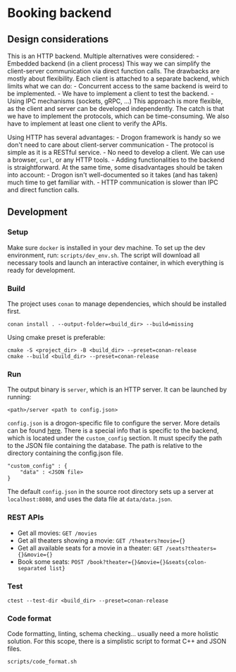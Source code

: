 # Booking backend

## Design considerations

This is an HTTP backend. Multiple alternatives were considered:
    - Embedded backend (in a client process)
        This way we can simplify the client-server communication via direct function calls. The drawbacks are mostly about flexibility. Each client is attached to a separate backend, which limits what we can do:
        - Concurrent access to the same backend is weird to be implemented.
        - We have to implement a client to test the backend.
    - Using IPC mechanisms (sockets, gRPC, ...)
        This approach is more flexible, as the client and server can be developed independently. The catch is that we have to implement the protocols, which can be time-consuming. We also have to implement at least one client to verify the APIs.

Using HTTP has several advantages:
    - Drogon framework is handy so we don't need to care about client-server communication
    - The protocol is simple as it is a RESTful service.
    - No need to develop a client. We can use a browser, `curl`, or any HTTP tools.
    - Adding functionalities to the backend is straightforward.
At the same time, some disadvantages should be taken into account:
    - Drogon isn't well-documented so it takes (and has taken) much time to get familiar with.
    - HTTP communication is slower than IPC and direct function calls.

## Development

### Setup

Make sure `docker` is installed in your dev machine.
To set up the dev environment, run: `scripts/dev_env.sh`.
The script will download all necessary tools and launch an interactive container, in which everything is ready for development.

### Build

The project uses `conan` to manage dependencies, which should be installed first.
```
conan install . --output-folder=<build_dir> --build=missing
```

Using cmake preset is preferable:
```
cmake -S <project_dir> -B <build_dir> --preset=conan-release
cmake --build <build_dir> --preset=conan-release
```

### Run

The output binary is `server`, which is an HTTP server. It can be launched by running:
```
<path>/server <path to config.json>
```
`config.json` is a drogon-specific file to configure the server. More details can be found [here](https://github.com/drogonframework/drogon/blob/master/config.example.json).
There is a special info that is specific to the backend, which is located under the `custom_config` section.
It must specify the path to the JSON file containing the database. The path is relative to the directory containing the config.json file.
```
"custom_config" : {
    "data" : <JSON file>
}
```
The default `config.json` in the source root directory sets up a server at `localhost:8080`, and uses the data file at `data/data.json`.

### REST APIs

- Get all movies: `GET /movies`
- Get all theaters showing a movie: `GET /theaters?movie={}`
- Get all available seats for a movie in a theater: `GET /seats?theaters={}&movie={}`
- Book some seats: `POST /book?theater={}&movie={}&seats{colon-separated list}`

### Test

```
ctest --test-dir <build_dir> --preset=conan-release
```

### Code format

Code formatting, linting, schema checking... usually need a more holistic solution.
For this scope, there is a simplistic script to format C++ and JSON files.
```
scripts/code_format.sh
```
